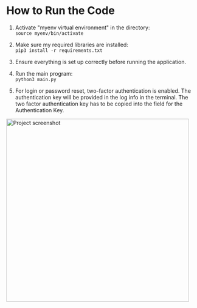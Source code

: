 
# How to Run the Code

1. Activate "myenv virtual environment" in the directory:  
   ```source myenv/bin/activate```

2. Make sure my required libraries are installed:  
   ```pip3 install -r requirements.txt```

3. Ensure everything is set up correctly before running the application.

4. Run the main program:  
   ```python3 main.py```

5. For login or password reset, two-factor authentication is enabled. 
The authentication key will be provided in the log info in the terminal. 
The two factor authentication key has to be copied into the field for the Authentication Key. 


<img src="two_factor.png" alt="Project screenshot" width="480"/>